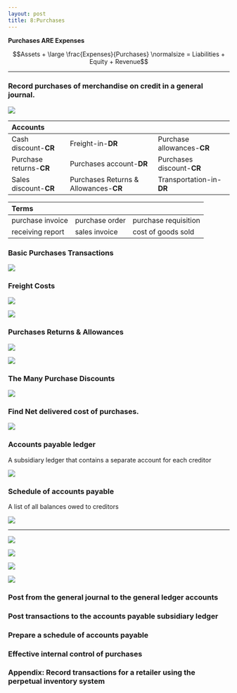 ```yaml
---
layout: post
title: 8:Purchases
---
```



**Purchases ARE Expenses**

$$Assets + \large \frac{Expenses}{Purchases} \normalsize = Liabilities + Equity + Revenue$$

---

### Record purchases of merchandise on credit in a general journal.

![](/assets/mc-graw-accounting-course/chap8.purchases/new.acts.png)

| Accounts |||
|:-|:-|:-|
|Cash discount-**CR**|Freight-in-**DR**|Purchase allowances-**CR**|
|Purchase returns-**CR**|Purchases account-**DR**|Purchases discount-**CR**|
|Sales discount-**CR**|Purchases Returns & Allowances-**CR**|Transportation-in-**DR**|

|**Terms**|||
|:-|:-|:-|
|purchase invoice|purchase order|purchase requisition|
|receiving report|sales invoice|cost of goods sold|


### Basic Purchases Transactions

![](/assets/mc-graw-accounting-course/chap8.purchases/basic.purchase.transactions.png)


### Freight Costs

![](/assets/mc-graw-accounting-course/chap8.purchases/freight%20in.png)

![](/assets/mc-graw-accounting-course/chap8.purchases/freightin.png)

### Purchases Returns & Allowances

![](/assets/mc-graw-accounting-course/)

![](/assets/mc-graw-accounting-course/chap8.purchases/purcahse.allowances.redux.png)


### The Many Purchase Discounts

![](/assets/mc-graw-accounting-course/chap8.purchases/Screenshot%20from%202024-03-15%2012-09-06.png)

### Find Net delivered cost of purchases.

![](/assets/mc-graw-accounting-course/chap8.purchases/1.net.delivery.costs.png)



### Accounts payable ledger

A subsidiary ledger that contains a separate account for each creditor


![](/assets/mc-graw-accounting-course/chap8.purchases/Screenshot%20at%202024-03-05%2014-06-34.png)


### Schedule of accounts payable
A list of all balances owed to creditors


![](/assets/mc-graw-accounting-course/chap8.purchases/schedule.of.acct.payable.png)

---


![](/assets/mc-graw-accounting-course/chap8.purchases/Screenshot%20at%202024-03-05%2013-43-35.png)

![](/assets/mc-graw-accounting-course/chap8.purchases/Screenshot%20at%202024-03-05%2013-45-05.png)

![](/assets/mc-graw-accounting-course/chap8.purchases/Screenshot%20at%202024-03-05%2013-52-03.png)


![](/assets/mc-graw-accounting-course/chap8.purchases/Screenshot%20at%202024-03-05%2014-53-03.png)


### Post from the general journal to the general ledger accounts

### Post transactions to the accounts payable subsidiary ledger

### Prepare a schedule of accounts payable

### Effective internal control of purchases

### Appendix: Record transactions for a retailer using the perpetual inventory system


